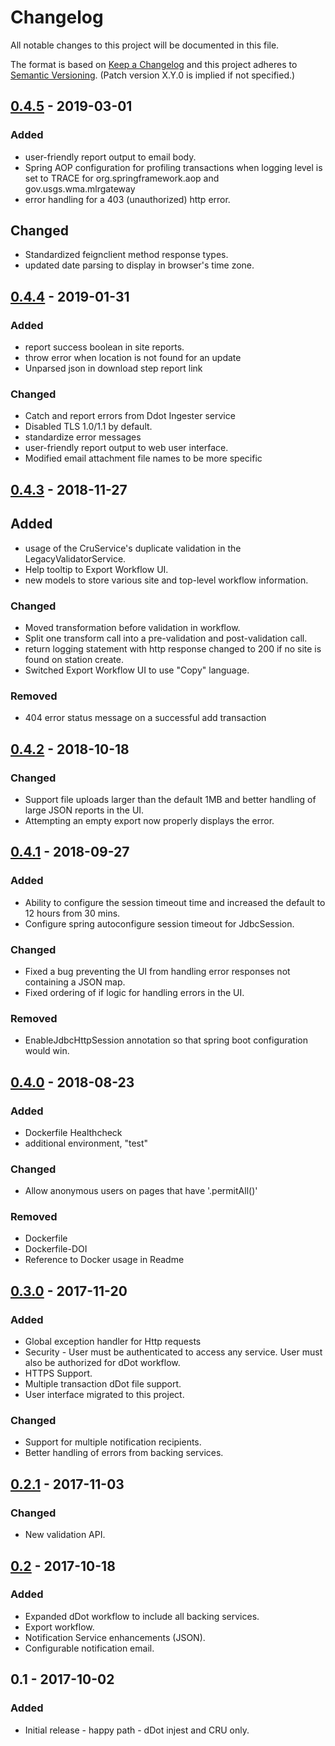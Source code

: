 # Changelog
All notable changes to this project will be documented in this file.

The format is based on [Keep a Changelog](http://keepachangelog.com/en/1.0.0/)
and this project adheres to [Semantic Versioning](http://semver.org/spec/v2.0.0.html). (Patch version X.Y.0 is implied if not specified.)

## [0.4.5] - 2019-03-01
### Added
- user-friendly report output to email body.
- Spring AOP configuration for profiling transactions when logging level is set to TRACE for org.springframework.aop and gov.usgs.wma.mlrgateway
- error handling for a 403 (unauthorized) http error.

## Changed
- Standardized feignclient method response types. 
- updated date parsing to display in browser's time zone. 

## [0.4.4] - 2019-01-31
### Added
- report success boolean in site reports.
- throw error when location is not found for an update
- Unparsed json in download step report link 

### Changed
- Catch and report errors from Ddot Ingester service
- Disabled TLS 1.0/1.1 by default.
- standardize error messages
- user-friendly report output to web user interface.
- Modified email attachment file names to be more specific

## [0.4.3] - 2018-11-27
## Added
- usage of the CruService's duplicate validation in the LegacyValidatorService.
- Help tooltip to Export Workflow UI. 
- new models to store various site and top-level workflow information.
 
### Changed
- Moved transformation before validation in workflow. 
- Split one transform call into a pre-validation and post-validation call.
- return logging statement with http response changed to 200 if no site is found on station create.
- Switched Export Workflow UI to use "Copy" language. 

### Removed
- 404 error status message on a successful add transaction

## [0.4.2] - 2018-10-18
### Changed
- Support file uploads larger than the default 1MB and better handling of large JSON reports in the UI.
- Attempting an empty export now properly displays the error.

## [0.4.1] - 2018-09-27
### Added
- Ability to configure the session timeout time and increased the default to 12 hours from 30 mins.
- Configure spring autoconfigure session timeout for JdbcSession. 

### Changed
- Fixed a bug preventing the UI from handling error responses not containing a JSON map. 
- Fixed ordering of if logic for handling errors in the UI. 

### Removed
- EnableJdbcHttpSession annotation so that spring boot configuration would win.

## [0.4.0] - 2018-08-23
### Added
- Dockerfile Healthcheck
- additional environment, "test"

### Changed
- Allow anonymous users on pages that have '.permitAll()' 

### Removed
- Dockerfile
- Dockerfile-DOI
- Reference to Docker usage in Readme


## [0.3.0] - 2017-11-20
### Added
- Global exception handler for Http requests
- Security - User must be authenticated to access any service. User must also be authorized for dDot workflow.
- HTTPS Support.
- Multiple transaction dDot file support.
- User interface migrated to this project.

### Changed
- Support for multiple notification recipients.
- Better handling of errors from backing services.

## [0.2.1] - 2017-11-03
### Changed
- New validation API.

## [0.2] - 2017-10-18
### Added
- Expanded dDot workflow to include all backing services.
- Export workflow.
- Notification Service enhancements (JSON).
- Configurable notification email.

## 0.1 - 2017-10-02
### Added
- Initial release - happy path - dDot injest and CRU only.

[Unreleased]: https://github.com/USGS-CIDA/MLR-Gateway/compare/mlrgateway-0.4.5...master
[0.4.5]: https://github.com/USGS-CIDA/MLR-Gateway/compare/mlrgateway-0.4.4...mlrgateway-0.4.5
[0.4.4]: https://github.com/USGS-CIDA/MLR-Gateway/compare/mlrgateway-0.4.3...mlrgateway-0.4.4
[0.4.3]: https://github.com/USGS-CIDA/MLR-Gateway/compare/mlrgateway-0.4.2...mlrgateway-0.4.3
[0.4.2]: https://github.com/USGS-CIDA/MLR-Gateway/compare/mlrgateway-0.4.1...mlrgateway-0.4.2
[0.4.1]: https://github.com/USGS-CIDA/MLR-Gateway/compare/mlrgateway-0.4.0...mlrgateway-0.4.1
[0.4.0]: https://github.com/USGS-CIDA/MLR-Gateway/compare/mlrgateway-0.3.0...mlrgateway-0.4.0
[0.3.0]: https://github.com/USGS-CIDA/MLR-Gateway/compare/mlrgateway-0.2.1...mlrgateway-0.3.0
[0.2.1]: https://github.com/USGS-CIDA/MLR-Gateway/compare/mlrgateway-0.2...mlrgateway-0.2.1
[0.2]: https://github.com/USGS-CIDA/MLR-Gateway/compare/mlrgateway-0.1...mlrgateway-0.2
